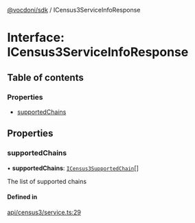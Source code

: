 [@vocdoni/sdk](/sdk) / ICensus3ServiceInfoResponse

# Interface: ICensus3ServiceInfoResponse

## Table of contents

### Properties

- [supportedChains](ICensus3ServiceInfoResponse#supportedchains)

## Properties

### supportedChains

• **supportedChains**: [`ICensus3SupportedChain`](ICensus3SupportedChain)[]

The list of supported chains

#### Defined in

[api/census3/service.ts:29](https://github.com/vocdoni/vocdoni-sdk/blob/c61694d51d7ca609cdc86440f23c7a75ea39ea5b/src/api/census3/service.ts#L29)
